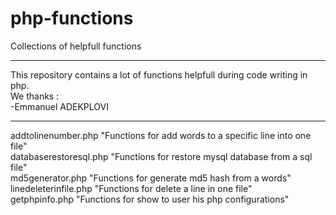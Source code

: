# php-functions
Collections of helpfull functions

************************************************
This repository contains a lot of functions helpfull during code writing in php.  
We thanks :  
 -Emmanuel ADEKPLOVI
************************************************

addtolinenumber.php "Functions for add words to a specific line into one file"  
databaserestoresql.php "Functions for restore mysql database from a sql file"  
md5generator.php "Functions for generate md5 hash from a words"  
linedeleterinfile.php "Functions for delete a line in one file"  
getphpinfo.php "Functions for show to user his php configurations"  

 
 
 
 
 
 
 
 
 
 
 
 
 
 
 
 
 
 
 
 
 
 
 

